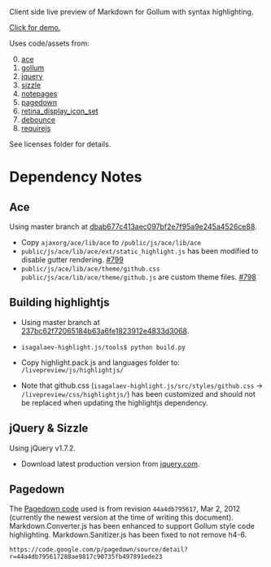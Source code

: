 Client side live preview of Markdown for Gollum with syntax highlighting.

[Click for demo.](http://bootstraponline.github.com/livepreview/public)

Uses code/assets from:

0. [ace](https://github.com/ajaxorg/ace)
0. [gollum](https://github.com/github/gollum)
0. [jquery](https://github.com/jquery/jquery)
0. [sizzle](https://github.com/jquery/sizzle)
0. [notepages](https://github.com/fivesixty/notepages)
0. [pagedown](https://code.google.com/p/pagedown/)
0. [retina_display_icon_set](http://blog.twg.ca/2010/11/retina-display-icon-set/)
0. [debounce](https://github.com/cowboy/jquery-throttle-debounce)
0. [requirejs](https://github.com/jrburke/requirejs)

See licenses folder for details.

# Dependency Notes

## Ace
Using master branch at [dbab677c413aec097bf2e7f95a9e245a4526ce88](https://github.com/ajaxorg/ace/commit/dbab677c413aec097bf2e7f95a9e245a4526ce88).

- Copy `ajaxorg/ace/lib/ace` to `/public/js/ace/lib/ace`
- `public/js/ace/lib/ace/ext/static_highlight.js` has been modified to disable gutter rendering. [#799](https://github.com/ajaxorg/ace/pull/799)
- `public/js/ace/lib/ace/theme/github.css` `public/js/ace/lib/ace/theme/github.js` are custom theme files. [#798](https://github.com/ajaxorg/ace/pull/798)

## Building highlightjs
- Using master branch at [237bc62f72065184b63a6fe1823912e4833d3068](https://github.com/isagalaev/highlight.js/commit/237bc62f72065184b63a6fe1823912e4833d3068).

- `isagalaev-highlight.js/tools$ python build.py`

- Copy highlight.pack.js and languages folder to: `/livepreview/js/highlightjs/`

- Note that github.css (`isagalaev-highlight.js/src/styles/github.css` -> `/livepreview/css/highlightjs/`)  has been customized and should not be replaced when updating the highlightjs dependency.

## jQuery & Sizzle
Using jQuery v1.7.2.

- Download latest production version from [jquery.com](http://www.jquery.com).

## Pagedown
The [Pagedown code](https://code.google.com/p/pagedown/source/list) used is from revision `44a4db795617`, Mar 2, 2012 (currently the newest version at the time of writing this document). Markdown.Converter.js has been enhanced to support Gollum style code highlighting. Markdown.Sanitizer.js has been fixed to not remove h4-6.

`https://code.google.com/p/pagedown/source/detail?r=44a4db795617288ae9817c90735fb497891ede23`
